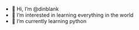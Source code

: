 - 👋 Hi, I’m @dinblank
- 👀 I’m interested in learning everything in the world
- 🌱 I’m currently learning python


